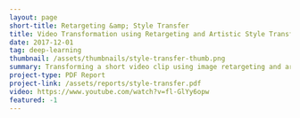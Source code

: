 ```yaml
---
layout: page
short-title: Retargeting &amp; Style Transfer
title: Video Transformation using Retargeting and Artistic Style Transfer
date: 2017-12-01
tag: deep-learning
thumbnail: /assets/thumbnails/style-transfer-thumb.png
summary: Transforming a short video clip using image retargeting and artistic style transfer.
project-type: PDF Report
project-link: /assets/reports/style-transfer.pdf
video: https://www.youtube.com/watch?v=fl-GlYy6opw
featured: -1
---
```


